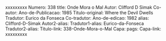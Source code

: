 xxxxxxxxx
Numero: 338
title: Onde Mora o Mal
Autor: Clifford D Simak
Co-autor: 
Ano-de-Publicacao: 1985
Titulo-original: Where the Devil Dwells
Tradutor: Eurico da Fonseca
Co-tradutor: 
Ano-de-edicao: 1982
alias: Clifford-D-Simak
Autor2-alias: 
Tradutor1-alias: Eurico-da-Fonseca
Tradutor2-alias: 
Titulo-link: 338-Onde-Mora-o-Mal
Capa: 
pags: 
Capa-link: 
xxxxxxxxx